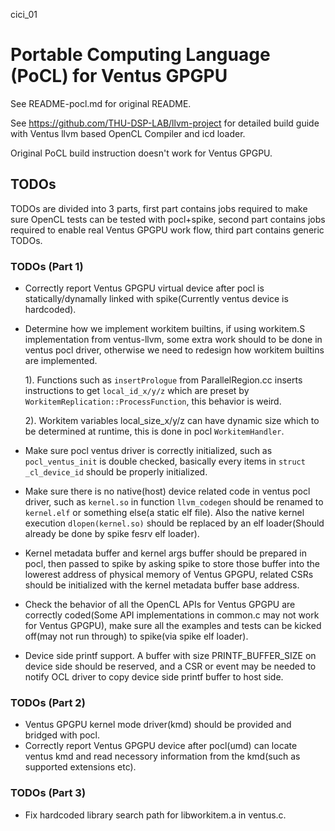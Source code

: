 cici_01
# Portable Computing Language (PoCL) for Ventus GPGPU

See README-pocl.md for original README.

See https://github.com/THU-DSP-LAB/llvm-project for detailed build guide with
Ventus llvm based OpenCL Compiler and icd loader.

Original PoCL build instruction doesn't work for Ventus GPGPU.


## TODOs

TODOs are divided into 3 parts, first part contains jobs required to make sure
OpenCL tests can be tested with pocl+spike, second part contains jobs required
to enable real Ventus GPGPU work flow, third part contains generic TODOs.

### TODOs (Part 1)

  * Correctly report Ventus GPGPU virtual device after pocl is statically/dynamally
    linked with spike(Currently ventus device is hardcoded).
  * Determine how we implement workitem builtins, if using workitem.S implementation
    from ventus-llvm, some extra work should to be done in ventus pocl driver,
    otherwise we need to redesign how workitem builtins are implemented.

    1). Functions such as `insertPrologue` from ParallelRegion.cc inserts instructions
    to get `local_id_x/y/z` which are preset by `WorkitemReplication::ProcessFunction`,
    this behavior is weird.

    2). Workitem variables local_size_x/y/z can have dynamic size which to be determined
    at runtime, this is done in pocl `WorkitemHandler`.

  * Make sure pocl ventus driver is correctly initialized, such as `pocl_ventus_init`
    is double checked, basically every items in `struct _cl_device_id` should be
    properly initialized.
  * Make sure there is no native(host) device related code in ventus pocl driver,
    such as `kernel.so` in function `llvm_codegen` should be renamed to `kernel.elf`
    or something else(a static elf file). Also the native kernel execution
    `dlopen(kernel.so)` should be replaced by an elf loader(Should already be done
    by spike fesrv elf loader).
  * Kernel metadata buffer and kernel args buffer should be prepared in pocl, then
    passed to spike by asking spike to store those buffer into the lowerest address of
    physical memory of Ventus GPGPU, related CSRs should be initialized with the kernel
    metadata buffer base address.
  * Check the behavior of all the OpenCL APIs for Ventus GPGPU are correctly coded(Some
    API implementations in common.c may not work for Ventus GPGPU), make sure all the
    examples and tests can be kicked off(may not run through) to spike(via spike elf
    loader).
  * Device side printf support. A buffer with size PRINTF_BUFFER_SIZE on device side
    should be reserved, and a CSR or event may be needed to notify OCL driver to copy
    device side printf buffer to host side.

### TODOs (Part 2)

  * Ventus GPGPU kernel mode driver(kmd) should be provided and bridged with pocl.
  * Correctly report Ventus GPGPU device after pocl(umd) can locate ventus kmd and
    read necessory information from the kmd(such as supported extensions etc).


### TODOs (Part 3)

  * Fix hardcoded library search path for libworkitem.a in ventus.c.
